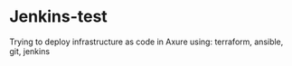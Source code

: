 # Jenkins-test
Trying to deploy infrastructure as code in Axure using: terraform, ansible, git, jenkins
